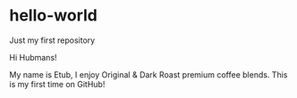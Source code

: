 # hello-world
Just my first repository

Hi Hubmans!

My name is Etub, I enjoy Original & Dark Roast premium coffee blends.
This is my first time on GitHub!
